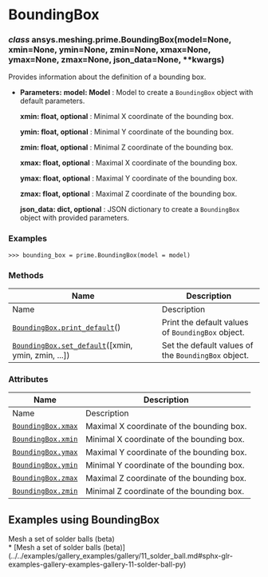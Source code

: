 # BoundingBox

<a id="ansys.meshing.prime.BoundingBox"></a>

### *class* ansys.meshing.prime.BoundingBox(model=None, xmin=None, ymin=None, zmin=None, xmax=None, ymax=None, zmax=None, json_data=None, \*\*kwargs)

Provides information about the definition of a bounding box.

* **Parameters:**
  **model: Model**
  : Model to create a `BoundingBox` object with default parameters.

  **xmin: float, optional**
  : Minimal X coordinate of the bounding box.

  **ymin: float, optional**
  : Minimal Y coordinate of the bounding box.

  **zmin: float, optional**
  : Minimal Z coordinate of the bounding box.

  **xmax: float, optional**
  : Maximal X coordinate of the bounding box.

  **ymax: float, optional**
  : Maximal Y coordinate of the bounding box.

  **zmax: float, optional**
  : Maximal Z coordinate of the bounding box.

  **json_data: dict, optional**
  : JSON dictionary to create a `BoundingBox` object with provided parameters.

### Examples

```pycon
>>> bounding_box = prime.BoundingBox(model = model)
```

<!-- !! processed by numpydoc !! -->

### Methods

| Name | Description |
|--------------------------------------------------------------------------------------------------------------------------------------------------|-----------------------------------------------------|
| Name | Description |
| [`BoundingBox.print_default`](ansys.meshing.prime.BoundingBox.print_default.md#ansys.meshing.prime.BoundingBox.print_default)()                  | Print the default values of `BoundingBox` object.   |
| [`BoundingBox.set_default`](ansys.meshing.prime.BoundingBox.set_default.md#ansys.meshing.prime.BoundingBox.set_default)([xmin, ymin, zmin, ...]) | Set the default values of the `BoundingBox` object. |

### Attributes

| Name | Description |
|------------------------------------------------------------------------------------------------------|---------------------------------------------|
| Name | Description |
| [`BoundingBox.xmax`](ansys.meshing.prime.BoundingBox.xmax.md#ansys.meshing.prime.BoundingBox.xmax)   | Maximal X coordinate of the bounding box.   |
| [`BoundingBox.xmin`](ansys.meshing.prime.BoundingBox.xmin.md#ansys.meshing.prime.BoundingBox.xmin)   | Minimal X coordinate of the bounding box.   |
| [`BoundingBox.ymax`](ansys.meshing.prime.BoundingBox.ymax.md#ansys.meshing.prime.BoundingBox.ymax)   | Maximal Y coordinate of the bounding box.   |
| [`BoundingBox.ymin`](ansys.meshing.prime.BoundingBox.ymin.md#ansys.meshing.prime.BoundingBox.ymin)   | Minimal Y coordinate of the bounding box.   |
| [`BoundingBox.zmax`](ansys.meshing.prime.BoundingBox.zmax.md#ansys.meshing.prime.BoundingBox.zmax)   | Maximal Z coordinate of the bounding box.   |
| [`BoundingBox.zmin`](ansys.meshing.prime.BoundingBox.zmin.md#ansys.meshing.prime.BoundingBox.zmin)   | Minimal Z coordinate of the bounding box.   |

<a id="examples-using-boundingbox"></a>

## Examples using BoundingBox

<div class="sphx-glr-thumbnails">
<!-- thumbnail-parent-div-open --><div class="sphx-glr-thumbcontainer" tooltip="Summary: This example demonstrates how to mesh a set of solder balls with mainly hexahedral elements. The solder is initially modelled as cylindrical to allow meshing using stacker and then local match morph controls are applied to recover the spherical shapes.">  <div class="sphx-glr-thumbnail-title">Mesh a set of solder balls (beta)</div>
</div>
* [Mesh a set of solder balls (beta)](../../examples/gallery_examples/gallery/11_solder_ball.md#sphx-glr-examples-gallery-examples-gallery-11-solder-ball-py)

<!-- thumbnail-parent-div-close --></div>
<!-- vale on -->
